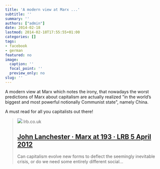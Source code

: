 ```yaml
---
title: 'A modern view at Marx ...'
subtitle: ''
summary: ''
authors: ["admin"]
date: 2014-02-18
lastmod: 2014-02-18T17:55:55+01:00
categories: []
tags:
- facebook
- german
featured: no
image:
  caption: ''
  focal_point: ''
  preview_only: no
slug: ''
---
```

A modern view at Marx which notes the irony, that nowadays the worst predictions of Marx about capitalism are actually realized "in the world’s biggest and most powerful notionally Communist state", namely China. 

A must read for all you capitalists out there!
> [![](https://www.lrb.co.uk/media/cache/social_image_on_bg/var/site/storage/images/3/6/6/7/6157663-1-eng-GB/LRB-3407-01.jpg)](http://www.lrb.co.uk/v34/n07/john-lanchester/marx-at-193)
> lrb.co.uk
> ## [John Lanchester · Marx at 193 · LRB 5 April 2012](http://www.lrb.co.uk/v34/n07/john-lanchester/marx-at-193)
>
>Can capitalism evolve new forms to deflect the seemingly inevitable crisis, or do we need some entirely different social...


